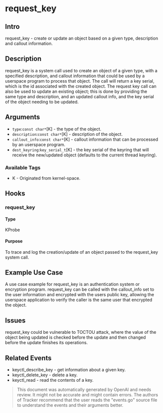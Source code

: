 
# request_key

## Intro
request_key - create or update an object based on a given type, description and callout information.

## Description
request_key is a system call used to create an object of a given type, with a specified description, and callout information that could be used by a userspace program to process that object. The call will return a key serial, which is the id associated with the created object. The request key call can also be used to update an existing object; this is done by providing the same type and description, and an updated callout info, and the key serial of the object needing to be updated.

## Arguments
* `type`:`const char*`[K] - the type of the object.
* `description`:`const char*`[K] - description of the object.
* `callout_info`:`const char*`[K] - callout information that can be processed by an userspace program.
* `dest_keyring`:`key_serial_t`[K] - the key serial of the keyring that will receive the new/updated object (defaults to the current thread keyring).

### Available Tags
* K - Originated from kernel-space.

## Hooks
### request_key
#### Type
KProbe
#### Purpose
To trace and log the creation/update of an object passed to the request_key system call.

## Example Use Case
A use case example for request_key is an authentication system or encryption program. request_key can be called with the callout_info set to the user information and encrypted with the users public key, allowing the userspace application to verify the caller is the same user that encrypted the object.

## Issues
request_key could be vulnerable to TOCTOU attack, where the value of the object being updated is checked before the update and then changed before the update finishes its operations.

## Related Events
* keyctl_describe_key - get information about a given key.
* keyctl_delete_key - delete a key.
* keyctl_read - read the contents of a key.

> This document was automatically generated by OpenAI and needs review. It might
> not be accurate and might contain errors. The authors of Tracker recommend that
> the user reads the "events.go" source file to understand the events and their
> arguments better.
